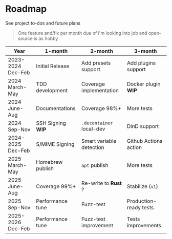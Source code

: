 # Roadmap

See project to-dos and future plans

> One feature and/fix per month due of i'm looking into job and open-source is as hobby

| Year              | 1-month             | 2-month                  | 3-month                |
| ----------------- | ------------------- | ------------------------ | ---------------------- |
| 2023-2024 Dec-Feb | Initial Release     | Add presets support      | Add plugins support    |
| 2024 March-May    | TDD development     | Coverage implementation  | Docker plugin **WIP**  |
| 2024 June-Aug     | Documentations      | Coverage 98%+            | More tests             |
| 2024 Sep-Nov      | SSH Signing **WIP** | `.decontainer` local-dev | DinD support           |
| 2024-2025 Dec-Feb | S/MIME Signing      | Smart variable detection | Github Actions action  |
| 2025 March-May    | Homebrew publish    | `apt` publish            | More tests             |
| 2025 June-Aug     | Coverage 99%+       | Re-write to **Rust** ?   | Stabilize (`v1`)       |
| 2025 Sep-Nov      | Performance tune    | Fuzz-test                | Production-ready tests |
| 2025-2026 Dec-Feb | Performance tune    | Fuzz-test improvement    | Tests improvements     |
